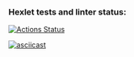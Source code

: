 ### Hexlet tests and linter status:
[![Actions Status](https://github.com/AntonTyurin87/python-project-50/workflows/hexlet-check/badge.svg)](https://github.com/AntonTyurin87/python-project-50/actions)

[![asciicast](https://asciinema.org/a/p5PLICUICkCca1LAUdwLa3QMV)](https://asciinema.org/a/p5PLICUICkCca1LAUdwLa3QMV)